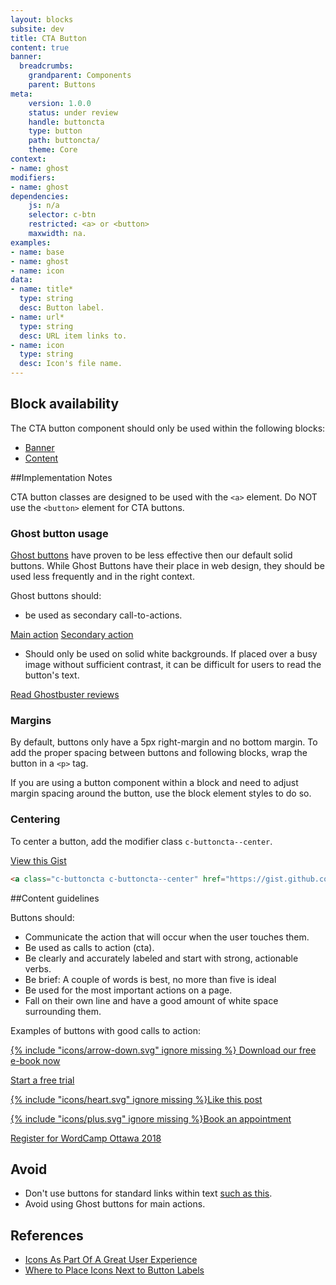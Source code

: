 ```yaml
---
layout: blocks
subsite: dev
title: CTA Button
content: true
banner:
  breadcrumbs:
    grandparent: Components
    parent: Buttons
meta:
    version: 1.0.0
    status: under review
    handle: buttoncta
    type: button
    path: buttoncta/
    theme: Core
context:
- name: ghost
modifiers:
- name: ghost
dependencies:
    js: n/a
    selector: c-btn
    restricted: <a> or <button>
    maxwidth: na.
examples:
- name: base
- name: ghost
- name: icon
data:
- name: title*
  type: string
  desc: Button label.
- name: url*
  type: string
  desc: URL item links to.
- name: icon
  type: string
  desc: Icon's file name.
---
```

## Block availability

The CTA button component should only be used within the following blocks:

- [Banner](#)
- [Content](#)

##Implementation Notes

CTA button classes are designed to be used with the  `<a>` element. Do NOT use the `<button>` element for CTA buttons.

### Ghost button usage

[Ghost buttons](https://www.smashingmagazine.com/2018/01/ghost-button-design/) have proven to be less effective then our default solid buttons. While Ghost Buttons have their place in web design, they should be used less frequently and in the right context.

Ghost buttons should:

- be used as secondary call-to-actions.

<a class="c-buttoncta" href="http://www.imdb.com/title/tt0087332/" role="button">Main action</a> <a class="c-buttoncta c-buttoncta--ghost" href="http://www.imdb.com/title/tt0087332/" role="button">Secondary action</a>

- Should only be used on solid white backgrounds. If placed over a busy image without sufficient contrast, it can be difficult for users to read the button's text.

<a class="c-buttoncta c-buttoncta--ghost" href="http://www.imdb.com/title/tt0087332/" role="button">Read Ghostbuster reviews</a>

### Margins
By default, buttons only have a 5px right-margin and no bottom margin. To add the proper spacing between buttons and following blocks, wrap the button in a `<p>` tag.

If you are using a button component within a block and need to adjust margin spacing around the button, use the block element styles to do so.

### Centering
To center a button, add the modifier class `c-buttoncta--center`.

<a class="c-buttoncta c-buttoncta--center" href="https://gist.github.com/dannybrown73/30bf8390d63dda2bce39dacb0c562e7d" role="button">View this Gist</a>

```html
<a class="c-buttoncta c-buttoncta--center" href="https://gist.github.com/dannybrown73/30bf8390d63dda2bce39dacb0c562e7d" role="button">View this Gist</a>
```

##Content guidelines

Buttons should:

- Communicate the action that will occur when the user touches them.
- Be used as calls to action (cta).
- Be clearly and accurately labeled and start with strong, actionable verbs.
- Be brief: A couple of words is best, no more than five is ideal
- Be used for the most important actions on a page.
- Fall on their own line and have a good amount of white space surrounding them.

Examples of buttons with good calls to action:

<a class="c-buttoncta u-icon" href="https://central.wordcamp.org" role="button"> {% include "icons/arrow-down.svg" ignore missing %} Download our free e-book now</a>

<a class="c-buttoncta u-icon" href="https://central.wordcamp.org" role="button">Start a free trial</a>

<a class="c-buttoncta u-icon" href="https://central.wordcamp.org" role="button">{% include "icons/heart.svg" ignore missing %}Like this post</a>

<a class="c-buttoncta u-icon" href="https://central.wordcamp.org" role="button">{% include "icons/plus.svg" ignore missing %}Book an appointment</a>

<a class="c-buttoncta u-icon" href="https://central.wordcamp.org" role="button">Register for WordCamp Ottawa 2018</a>

## Avoid

- Don't use buttons for standard links within text [such as this](http://www.nooooooooooooooo.com).
- Avoid using Ghost buttons for main actions.

## References

- [Icons As Part Of A Great User Experience](https://www.smashingmagazine.com/2016/10/icons-as-part-of-a-great-user-experience/)
- [Where to Place Icons Next to Button Labels](http://uxmovement.com/buttons/where-to-place-icons-next-to-button-labels/)
